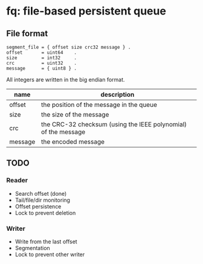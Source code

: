 fq: file-based persistent queue
===============================

File format
-----------

```
segment_file = { offset size crc32 message } .
offset       = uint64    .
size         = int32     .
crc          = uint32    .
message      = { uint8 } .
```

All integers are written in the big endian format.

 name    | description
-------- | -----------------------------------------------------------
 offset  | the position of the message in the queue
 size    | the size of the message
 crc     | the CRC-32 checksum (using the IEEE polynomial) of the message
 message | the encoded message

TODO
----

### Reader

* Search offset (done)
* Tail/file/dir monitoring
* Offset persistence
* Lock to prevent deletion

### Writer

* Write from the last offset
* Segmentation
* Lock to prevent other writer
